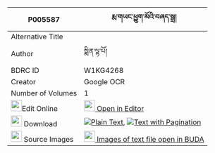 |P005587|རྨ་གཡང་ཕྱུག་མོའི་བཞད་སྒྲ། 
| --- | --- 
|Alternative Title |
|Author| སྨིན་ལྷ་པོ།
|BDRC ID | W1KG4268
|Creator | Google OCR
|Number of Volumes| 1
|<img width="25" src="https://img.icons8.com/color/25/000000/edit-property.png">Edit Online| [<img width="25" src="https://avatars.githubusercontent.com/u/45091458?s=200&v=4"> Open in Editor](http://editor.openpecha.org/P005587)
|<img width="25" src="https://img.icons8.com/fluent/48/000000/download-2.png"/>  Download | [![](https://img.icons8.com/color/20/000000/txt.png)Plain Text](https://github.com/Openpecha/P005587/releases/download/v1/ma_yang_chuk_mo_i_shye_dra_plain_P005587.zip), [![](https://img.icons8.com/color/20/000000/txt.png)Text with Pagination](https://github.com/Openpecha/P005587/releases/download/v1/ma_yang_chuk_mo_i_shye_dra_pages_P005587.zip)
|<img width="25" src="https://img.icons8.com/plasticine/100/000000/pictures-folder.png"/>  Source Images | [<img width="25" src="https://library.bdrc.io/icons/BUDA-small.svg"> Images of text file open in BUDA](https://library.bdrc.io/show/bdr:W1KG4268)
